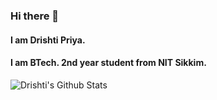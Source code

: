 ### Hi there 👋
#### I am Drishti Priya.
#### I am BTech. 2nd year student from NIT Sikkim.

<img align="center" alt="Drishti's Github Stats" src="https://github-readme-stats.vercel.app/api?username=Drishti2002&count_private=true&show_icons=true&hide_border=true&theme=cobalt" />



<!--
**Drishti2002/Drishti2002** is a ✨ _special_ ✨ repository because its `README.md` (this file) appears on your GitHub profile.

Here are some ideas to get you started:

- 🔭 I’m currently working on ...
- 🌱 I’m currently learning ...
- 👯 I’m looking to collaborate on ...
- 🤔 I’m looking for help with ...
- 💬 Ask me about ...
- 📫 How to reach me: ...
- 😄 Pronouns: ...
- ⚡ Fun fact: ...
-->
